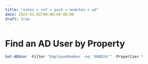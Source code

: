 ```yaml
---
title: "notes > ref > posh > modules > ad"
date: 2023-01-01T00:00:00-06:00
draft: true
---
```


# Find an AD User by Property
```powershell
Get-ADUser -Filter "EmployeeNumber -eq '000024'" -Properties *
```